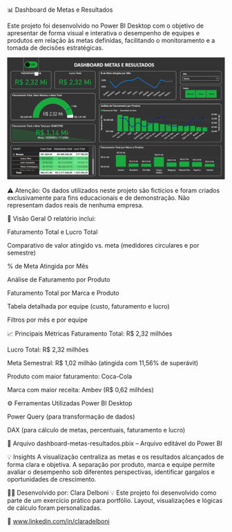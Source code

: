 📊 Dashboard de Metas e Resultados

Este projeto foi desenvolvido no Power BI Desktop com o objetivo de apresentar de forma visual e interativa o desempenho de equipes e produtos em relação às metas definidas, facilitando o monitoramento e a tomada de decisões estratégicas.

![Dashboard Metas e Resultados](https://github.com/claradelboni/dashboard-metas-resultados-powerbi/blob/main/Metas_Resultados.png?raw=true)


⚠️ Atenção: Os dados utilizados neste projeto são fictícios e foram criados exclusivamente para fins educacionais e de demonstração. Não representam dados reais de nenhuma empresa.

📌 Visão Geral
O relatório inclui:

Faturamento Total e Lucro Total

Comparativo de valor atingido vs. meta (medidores circulares e por semestre)

% de Meta Atingida por Mês

Análise de Faturamento por Produto

Faturamento Total por Marca e Produto

Tabela detalhada por equipe (custo, faturamento e lucro)

Filtros por mês e por equipe


📈 Principais Métricas
Faturamento Total: R$ 2,32 milhões

Lucro Total: R$ 2,32 milhões

Meta Semestral: R$ 1,02 milhão (atingida com 11,56% de superávit)

Produto com maior faturamento: Coca-Cola

Marca com maior receita: Ambev (R$ 0,62 milhões)

⚙️ Ferramentas Utilizadas
Power BI Desktop

Power Query (para transformação de dados)

DAX (para cálculo de metas, percentuais, faturamento e lucro)


📁 Arquivo
dashboard-metas-resultados.pbix – Arquivo editável do Power BI


💡 Insights
A visualização centraliza as metas e os resultados alcançados de forma clara e objetiva. A separação por produto, marca e equipe permite avaliar o desempenho sob diferentes perspectivas, identificar gargalos e oportunidades de crescimento. 


👩‍💻 Desenvolvido por: Clara Delboni
💡 Este projeto foi desenvolvido como parte de um exercício prático para portfólio. Layout, visualizações e lógicas de cálculo foram personalizadas.

🔗 www.linkedin.com/in/claradelboni

